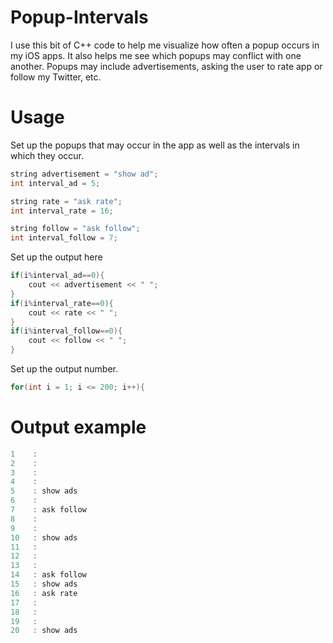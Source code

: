 # Popup-Intervals

I use this bit of C++ code to help me visualize how often a popup occurs in my iOS apps.
It also helps me see which popups may conflict with one another.
Popups may include advertisements, asking the user to rate app or follow my Twitter, etc.

# Usage

Set up the popups that may occur in the app as well as the intervals in which they occur.
```c++
string advertisement = "show ad";
int interval_ad = 5;

string rate = "ask rate";
int interval_rate = 16;

string follow = "ask follow";
int interval_follow = 7;
```

Set up the output here
```c++
if(i%interval_ad==0){
	cout << advertisement << " ";
}
if(i%interval_rate==0){
	cout << rate << " ";
}
if(i%interval_follow==0){
	cout << follow << " ";
}
```

Set up the output number.
```c++
for(int i = 1; i <= 200; i++){
```

# Output example
```c++
1	 : 
2	 : 
3	 : 
4	 : 
5	 : show ads 
6	 : 
7	 : ask follow 
8	 : 
9	 : 
10	 : show ads 
11	 : 
12	 : 
13	 : 
14	 : ask follow 
15	 : show ads 
16	 : ask rate 
17	 : 
18	 : 
19	 : 
20	 : show ads
```

